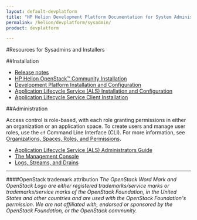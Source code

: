 ```yaml
---
layout: default-devplatform
title: "HP Helion Development Platform Documentation for System Administrators"
permalink: /helion/devplatform/sysadmin/
product: devplatform

---
```

#Resources for Sysadmins and Installers <a name="sysadmin"></a>

##Installation

* [Release notes](/helion/devplatform/community/release-notes/)
* [HP Helion OpenStack&trade; Community Installation](https://docs.hpcloud.com/helion/community/install-virtual/)
* [Development Platform Installation and Configuration](/helion/devplatform/community/install-dev-platform/)
* [Application Lifecycle Service (ALS) Installation and Configuration](/helion/devplatform/community/install-als/)
* [Application Lifecycle Service Client Installation](/als/v1/user/quick-start/#helion-client)

##Administration

Access control is role-based, with each role granting permissions in either an organization or an application space. To create users and manage user roles, use the  `cf` Command Line Interface (CLI). For more information, see [Organizations, Spaces, Roles, and Permissions](http://docs.cloudfoundry.org/concepts/roles.html).

* [Application Lifecycle Service (ALS) Administrators Guide](/als/v1/admin/)
* [The Management Console](/als/v1/user/console/)
* [Logs, Streams, and Drains](/als/v1/user/deploy/app-logs/)

----
####OpenStack trademark attribution
*The OpenStack Word Mark and OpenStack Logo are either registered trademarks/service marks or trademarks/service marks of the OpenStack Foundation, in the United States and other countries and are used with the OpenStack Foundation's permission. We are not affiliated with, endorsed or sponsored by the OpenStack Foundation, or the OpenStack community.*
